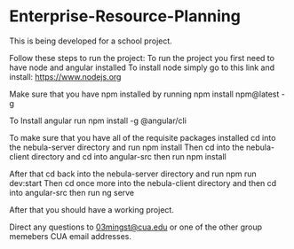 # Enterprise-Resource-Planning

This is being developed for a school project.

Follow these steps to run the project:
To run the project you first need to have node and angular installed
To install node simply go to this link and install: https://www.nodejs.org

Make sure that you have npm installed by running npm install npm@latest -g

To Install angular run npm install -g @angular/cli

To make sure that you have all of the requisite packages installed cd into the nebula-server directory and run npm install
Then cd into the nebula-client directory and cd into angular-src then run npm install

After that cd back into the nebula-server directory and run npm run dev:start
Then cd once more into the nebula-client directory and then cd into angular-src then run ng serve

After that you should have a working project.

Direct any questions to 03mingst@cua.edu or one of the other group memebers CUA email addresses.
